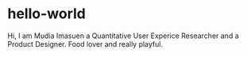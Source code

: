 # hello-world

Hi, I am Mudia Imasuen a Quantitative User Experice Researcher and a Product Designer. Food lover and really playful.
